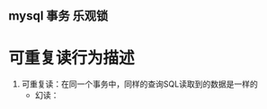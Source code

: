 mysql 事务 乐观锁
------------

# 可重复读行为描述

1. 可重复读：在同一个事务中，同样的查询SQL读取到的数据是一样的
   * 幻读：





























